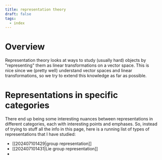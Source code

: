 ```yaml
---
title: representation theory
draft: false
tags:
  - index
---
```

# Overview
Representation theory looks at ways to study (usually hard) objects by "representing" them as linear transformations on a vector space. 
This is nice since we (pretty well) understand vector spaces and linear transformations, so we try to extend this knowledge as far as possible. 

# Representations in specific categories
There end up being some interesting nuances between representations in different categories, each with interesting points and emphases. 
So, instead of trying to stuff all the info in this page, here is a running list of types of representations that I have studied:

 - [[202407101429|group representation]]
 - [[202407101431|Lie group representation]]
 - 